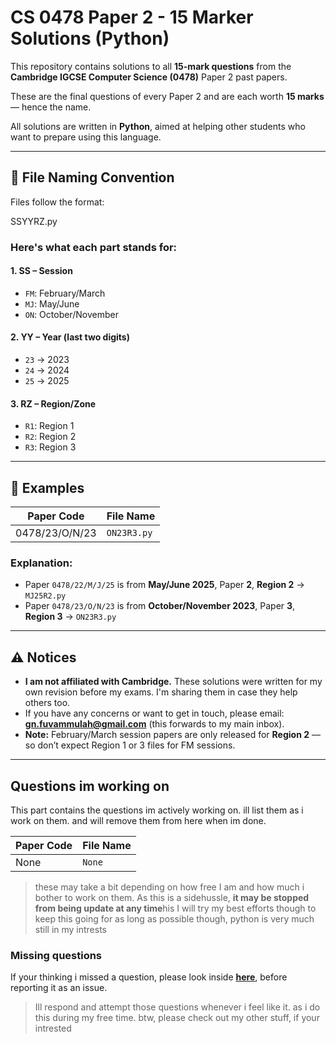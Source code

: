 # CS 0478 Paper 2 - 15 Marker Solutions (Python)

This repository contains solutions to all **15-mark questions** from the **Cambridge IGCSE Computer Science (0478)** Paper 2 past papers.

These are the final questions of every Paper 2 and are each worth **15 marks** — hence the name.

All solutions are written in **Python**, aimed at helping other students who want to prepare using this language.

---

## 📁 File Naming Convention

Files follow the format:

SSYYRZ.py

### Here's what each part stands for:

#### 1. **SS** – Session
- `FM`: February/March  
- `MJ`: May/June  
- `ON`: October/November  

#### 2. **YY** – Year (last two digits)
- `23` → 2023  
- `24` → 2024  
- `25` → 2025  

#### 3. **RZ** – Region/Zone
- `R1`: Region 1  
- `R2`: Region 2  
- `R3`: Region 3  

---

## 🧾 Examples

| Paper Code         | File Name    |
|--------------------|--------------|
| 0478/23/O/N/23     | `ON23R3.py`  |

### Explanation:

- Paper `0478/22/M/J/25` is from **May/June 2025**, Paper **2**, **Region 2** → `MJ25R2.py`
- Paper `0478/23/O/N/23` is from **October/November 2023**, Paper **3**, **Region 3** → `ON23R3.py`

---

## ⚠️ Notices

- **I am not affiliated with Cambridge.** These solutions were written for my own revision before my exams. I'm sharing them in case they help others too.
- If you have any concerns or want to get in touch, please email: **gn.fuvammulah@gmail.com** (this forwards to my main inbox).
- **Note:** February/March session papers are only released for **Region 2** — so don’t expect Region 1 or 3 files for FM sessions.

---
## Questions im working on

This part contains the questions im actively working on. ill list them as i work on them. and will remove them from here when im done.

| Paper Code     | File Name   |
|----------------|-------------|
| None           | `None`      |

> these may take a bit depending on how free I am and how much i bother to work on them. As this is a sidehussle, **it may be stopped from being update at any time**his 
> I will try my best efforts though to keep this going for as long as possible though, python is very much still in my intrests


### Missing questions
 If your thinking i missed a question, please look inside **[here](https://github.com/randomidiot2887/0478-Computer-Science-15-marker-Answers/blob/main/unanswerdquestions.md)**, before reporting it as an issue.
 > Ill respond and attempt those questions whenever i feel like it. as i do this during my free time.
 > btw, please check out my other stuff, if your intrested
